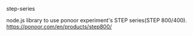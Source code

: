 step-series


node.js library to use ponoor experiment's STEP series(STEP 800/400).
https://ponoor.com/en/products/step800/
